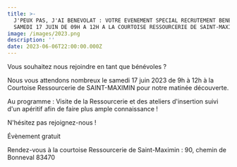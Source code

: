 ```yaml
---
title: >-
  J'PEUX PAS, J'AI BENEVOLAT : VOTRE EVENEMENT SPECIAL RECRUTEMENT BENEVOLES LE
  SAMEDI 17 JUIN DE 09H A 12H A LA COURTOISE RESSOURCERIE DE SAINT-MAXIMIN!
image: /images/2023.png
description: ''
date: 2023-06-06T22:00:00.000Z
---
```


Vous souhaitez nous rejoindre en tant que bénévoles ? 

Nous vous attendons nombreux le samedi 17 juin 2023 de 9h à 12h à la Courtoise Ressourcerie de SAINT-MAXIMIN pour notre matinée découverte. 

Au programme : Visite de la Ressourcerie et des ateliers d'insertion suivi d'un apéritif  afin de faire plus ample connaissance !

N'hésitez pas rejoignez-nous !

Évènement gratuit

Rendez-vous à la courtoise Ressourcerie de Saint-Maximin : 90, chemin de Bonneval 83470 
